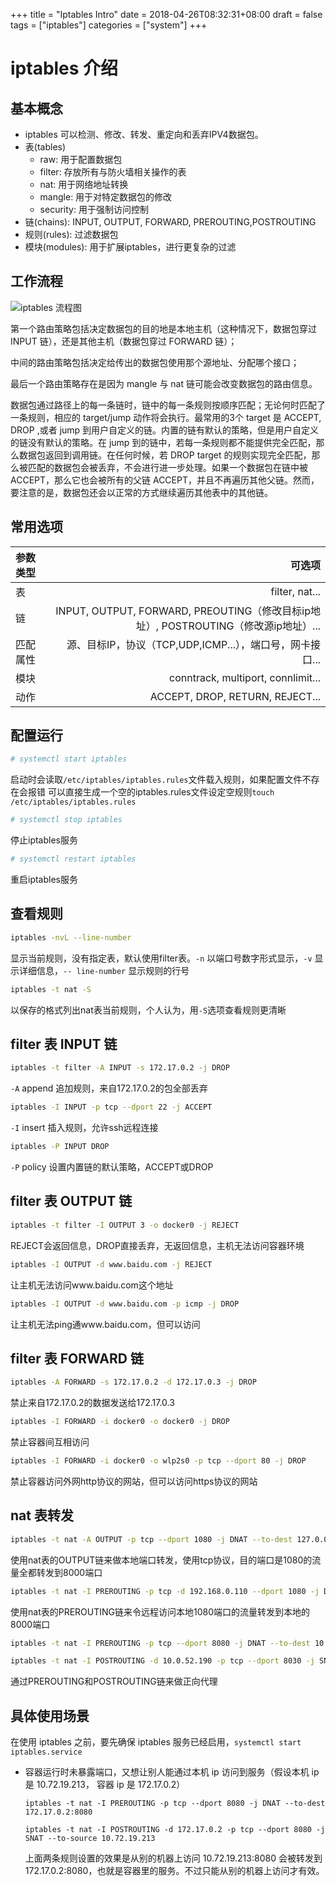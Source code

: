 +++
title = "Iptables Intro"
date = 2018-04-26T08:32:31+08:00
draft = false
tags = ["iptables"]
categories = ["system"]
+++

# iptables 介绍

## 基本概念

* iptables 可以检测、修改、转发、重定向和丢弃IPV4数据包。
* 表(tables)
    * raw: 用于配置数据包
    * filter: 存放所有与防火墙相关操作的表
    * nat: 用于网络地址转换
    * mangle: 用于对特定数据包的修改
    * security: 用于强制访问控制
* 链(chains): INPUT, OUTPUT, FORWARD, PREROUTING,POSTROUTING
* 规则(rules): 过滤数据包
* 模块(modules): 用于扩展iptables，进行更复杂的过滤

## 工作流程

![iptables 流程图](/system/images/iptables_intro_img1.jpg)

第一个路由策略包括决定数据包的目的地是本地主机（这种情况下，数据包穿过 INPUT 链），还是其他主机（数据包穿过 FORWARD 链）；

中间的路由策略包括决定给传出的数据包使用那个源地址、分配哪个接口；

最后一个路由策略存在是因为 mangle 与 nat 链可能会改变数据包的路由信息。

数据包通过路径上的每一条链时，链中的每一条规则按顺序匹配；无论何时匹配了一条规则，相应的 target/jump 动作将会执行。最常用的3个 target 是 ACCEPT, DROP ,或者 jump 到用户自定义的链。内置的链有默认的策略，但是用户自定义的链没有默认的策略。在 jump 到的链中，若每一条规则都不能提供完全匹配，那么数据包返回到调用链。在任何时候，若 DROP target 的规则实现完全匹配，那么被匹配的数据包会被丢弃，不会进行进一步处理。如果一个数据包在链中被 ACCEPT，那么它也会被所有的父链 ACCEPT，并且不再遍历其他父链。然而，要注意的是，数据包还会以正常的方式继续遍历其他表中的其他链。 

## 常用选项

| 参数类型  | 可选项    |
| :-------- | --------: |
| 表        | filter, nat...    |
| 链        | INPUT, OUTPUT, FORWARD, PREOUTING（修改目标ip地址）, POSTROUTING（修改源ip地址）...   |
| 匹配属性  | 源、目标IP，协议（TCP,UDP,ICMP...），端口号，网卡接口...  |
| 模块      | conntrack, multiport, connlimit...    |
| 动作      | ACCEPT, DROP, RETURN, REJECT...   |

## 配置运行

```bash
# systemctl start iptables
```

启动时会读取`/etc/iptables/iptables.rules`文件载入规则，如果配置文件不存在会报错
可以直接生成一个空的iptables.rules文件设定空规则`touch /etc/iptables/iptables.rules`

```bash
# systemctl stop iptables
```

停止iptables服务

```bash
# systemctl restart iptables
```

重启iptables服务

## 查看规则

```bash
iptables -nvL --line-number
```

显示当前规则，没有指定表，默认使用filter表。`-n` 以端口号数字形式显示，`-v` 显示详细信息，`-- line-number` 显示规则的行号

```bash
iptables -t nat -S
```

以保存的格式列出nat表当前规则，个人认为，用`-S`选项查看规则更清晰

## filter 表 INPUT 链

```bash
iptables -t filter -A INPUT -s 172.17.0.2 -j DROP
```

`-A` append 追加规则，来自172.17.0.2的包全部丢弃

```bash
iptables -I INPUT -p tcp --dport 22 -j ACCEPT
```

`-I` insert 插入规则，允许ssh远程连接

```bash
iptables -P INPUT DROP
```

`-P` policy 设置内置链的默认策略，ACCEPT或DROP

## filter 表 OUTPUT 链

```bash
iptables -t filter -I OUTPUT 3 -o docker0 -j REJECT
```

REJECT会返回信息，DROP直接丢弃，无返回信息，主机无法访问容器环境

```bash
iptables -I OUTPUT -d www.baidu.com -j REJECT
```

让主机无法访问www.baidu.com这个地址

```bash
iptables -I OUTPUT -d www.baidu.com -p icmp -j DROP
```

让主机无法ping通www.baidu.com，但可以访问

## filter 表 FORWARD 链

```bash
iptables -A FORWARD -s 172.17.0.2 -d 172.17.0.3 -j DROP
```

禁止来自172.17.0.2的数据发送给172.17.0.3

```bash
iptables -I FORWARD -i docker0 -o docker0 -j DROP
```

禁止容器间互相访问

```bash
iptables -I FORWARD -i docker0 -o wlp2s0 -p tcp --dport 80 -j DROP
```

禁止容器访问外网http协议的网站，但可以访问https协议的网站

## nat 表转发

```bash
iptables -t nat -A OUTPUT -p tcp --dport 1080 -j DNAT --to-dest 127.0.0.1:8000
```

使用nat表的OUTPUT链来做本地端口转发，使用tcp协议，目的端口是1080的流量全都转发到8000端口

```bash
iptables -t nat -I PREROUTING -p tcp -d 192.168.0.110 --dport 1080 -j DNAT --to-dest 192.168.0.110:8000
```

使用nat表的PREROUTING链来令远程访问本地1080端口的流量转发到本地的8000端口

```bash
iptables -t nat -I PREROUTING -p tcp --dport 8080 -j DNAT --to-dest 10.0.52.190:8030
```

```bash
iptables -t nat -I POSTROUTING -d 10.0.52.190 -p tcp --dport 8030 -j SNAT --to-source 10.72.19.213
```

通过PREROUTING和POSTROUTING链来做正向代理

## 具体使用场景

在使用 iptables 之前，要先确保 iptables 服务已经启用，`systemctl start iptables.service`

* 容器运行时未暴露端口，又想让别人能通过本机 ip 访问到服务（假设本机 ip 是 10.72.19.213， 容器 ip 是 172.17.0.2）

  ```
  iptables -t nat -I PREROUTING -p tcp --dport 8080 -j DNAT --to-dest 172.17.0.2:8080
  ```

  ```
  iptables -t nat -I POSTROUTING -d 172.17.0.2 -p tcp --dport 8080 -j SNAT --to-source 10.72.19.213
  ```

  上面两条规则设置的效果是从别的机器上访问 10.72.19.213:8080 会被转发到 172.17.0.2:8080，也就是容器里的服务。不过只能从别的机器上访问才有效。
